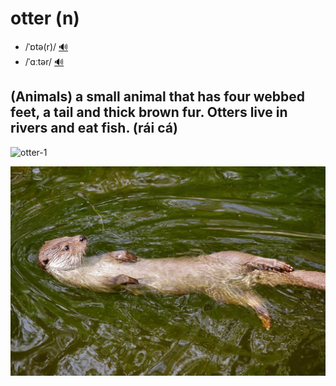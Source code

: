 # otter (n)

- /ˈɒtə(r)/ [🔊](https://www.oxfordlearnersdictionaries.com/media/english/uk_pron/o/ott/otter/otter__gb_1.mp3)
- /ˈɑːtər/ [🔊](https://www.oxfordlearnersdictionaries.com/media/english/us_pron/o/ott/otter/otter__us_1.mp3)

## (Animals) a small animal that has four webbed feet, a tail and thick brown fur. Otters live in rivers and eat fish. (rái cá)

![otter-1](otter-1.png)

![otter-2](otter-2.png)